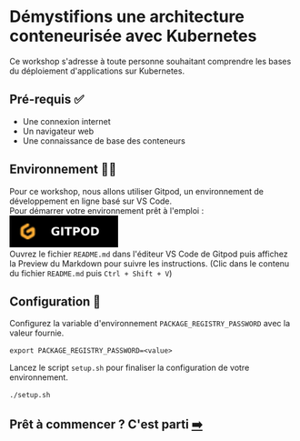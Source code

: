 # Démystifions une architecture conteneurisée avec Kubernetes

Ce workshop s'adresse à toute personne souhaitant comprendre les bases du déploiement d'applications sur Kubernetes.  

## Pré-requis ✅
- Une connexion internet
- Un navigateur web
- Une connaissance de base des conteneurs

## Environnement 👩‍💻

Pour ce workshop, nous allons utiliser Gitpod, un environnement de développement en ligne basé sur VS Code.  
Pour démarrer votre environnement prêt à l'emploi : [![Environnement Gitpod](assets/gitpod.svg)](https://gitpod.io/?autostart=true#https://gitlab.com/codelab-kubernetes/workshop)  
Ouvrez le fichier `README.md` dans l'éditeur VS Code de Gitpod puis affichez la Preview du Markdown pour suivre les instructions. (Clic dans le contenu du fichier `README.md` puis `Ctrl + Shift + V`)

## Configuration 🔧

Configurez la variable d'environnement `PACKAGE_REGISTRY_PASSWORD` avec la valeur fournie.
```shell
export PACKAGE_REGISTRY_PASSWORD=<value>
```

Lancez le script `setup.sh` pour finaliser la configuration de votre environnement.
```shell
./setup.sh
```

## Prêt à commencer ? C'est parti [➡️](00-intro/README.md)
